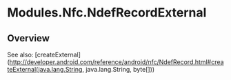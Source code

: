 # Modules.Nfc.NdefRecordExternal

<TypeHeader/>

## Overview

See also:
[createExternal](http://developer.android.com/reference/android/nfc/NdefRecord.html#createExternal(java.lang.String, java.lang.String, byte[]))

<ApiDocs/>
